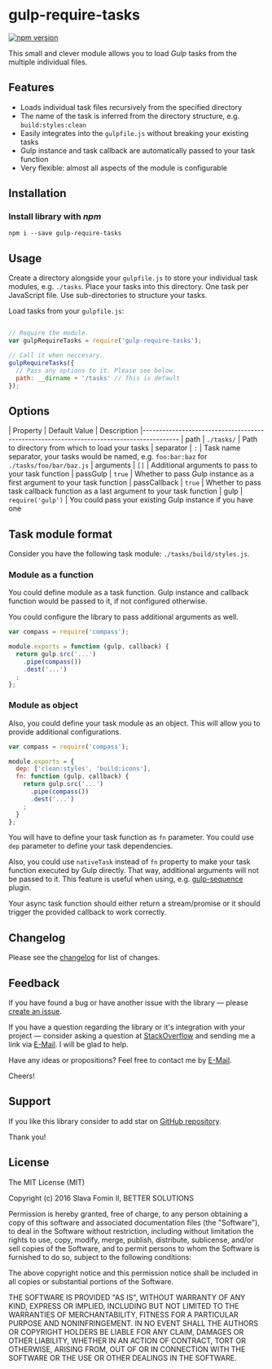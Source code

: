 # gulp-require-tasks

[![npm version](https://badge.fury.io/js/gulp-require-tasks.svg)](http://badge.fury.io/js/gulp-require-tasks)


This small and clever module allows you to load *Gulp* tasks from the
multiple individual files.


## Features

- Loads individual task files recursively from the specified directory
- The name of the task is inferred from the directory structure, e.g. `build:styles:clean`
- Easily integrates into the `gulpfile.js` without breaking your existing tasks
- Gulp instance and task callback are automatically passed to your task function
- Very flexible: almost all aspects of the module is configurable


## Installation

### Install library with *npm*

`npm i --save gulp-require-tasks`


## Usage

Create a directory alongside your `gulpfile.js` to store your individual
task modules, e.g. `./tasks`. Place your tasks into this directory.
One task per JavaScript file. Use sub-directories to structure your tasks.

Load tasks from your `gulpfile.js`:

```javascript

// Require the module.
var gulpRequireTasks = require('gulp-require-tasks');

// Call it when neccesary.
gulpRequireTasks({
  // Pass any options to it. Please see below.
  path: __dirname + '/tasks' // This is default
});
```


## Options

| Property     | Default Value     | Description
|-----------------------------------------------------------------------------------------
| path         | `./tasks/`        | Path to directory from which to load your tasks
| separator    | `:`               | Task name separator, your tasks would be named, e.g. `foo:bar:baz` for `./tasks/foo/bar/baz.js`
| arguments    | `[]`              | Additional arguments to pass to your task function
| passGulp     | `true`            | Whether to pass Gulp instance as a first argument to your task function
| passCallback | `true`            | Whether to pass task callback function as a last argument to your task function
| gulp         | `require('gulp')` | You could pass your existing Gulp instance if you have one


## Task module format

Consider you have the following task module: `./tasks/build/styles.js`.


### Module as a function

You could define module as a task function. Gulp instance and
callback function would be passed to it, if not configured otherwise.

You could configure the library to pass additional arguments as well.

```javascript
var compass = require('compass');

module.exports = function (gulp, callback) {
  return gulp.src('...')
    .pipe(compass())
    .dest('...')
  ;
};
```


### Module as object

Also, you could define your task module as an object.
This will allow you to provide additional configurations.

```javascript
var compass = require('compass');

module.exports = {
  dep: ['clean:styles', 'build:icons'],
  fn: function (gulp, callback) {
    return gulp.src('...')
      .pipe(compass())
      .dest('...')
    ;
  }
};
```

You will have to define your task function as `fn` parameter.
You could use `dep` parameter to define your task dependencies.

Also, you could use `nativeTask` instead of `fn` property to make your
task function executed by Gulp directly. That way, additional arguments
will not be passed to it. This feature is useful when using,
e.g. [gulp-sequence][gulp-sequence] plugin.

Your async task function should either return a stream/promise or it
should trigger the provided callback to work correctly.


## Changelog

Please see the [changelog][changelog] for list of changes.


## Feedback

If you have found a bug or have another issue with the library —
please [create an issue][new-issue].

If you have a question regarding the library or it's integration with your project —
consider asking a question at [StackOverflow][so-ask] and sending me a
link via [E-Mail][email]. I will be glad to help.

Have any ideas or propositions? Feel free to contact me by [E-Mail][email].

Cheers!


## Support

If you like this library consider to add star on [GitHub repository][repo-gh].

Thank you!


## License

The MIT License (MIT)

Copyright (c) 2016 Slava Fomin II, BETTER SOLUTIONS

Permission is hereby granted, free of charge, to any person obtaining a copy
of this software and associated documentation files (the "Software"), to deal
in the Software without restriction, including without limitation the rights
to use, copy, modify, merge, publish, distribute, sublicense, and/or sell
copies of the Software, and to permit persons to whom the Software is
furnished to do so, subject to the following conditions:

The above copyright notice and this permission notice shall be included in
all copies or substantial portions of the Software.

THE SOFTWARE IS PROVIDED "AS IS", WITHOUT WARRANTY OF ANY KIND, EXPRESS OR
IMPLIED, INCLUDING BUT NOT LIMITED TO THE WARRANTIES OF MERCHANTABILITY,
FITNESS FOR A PARTICULAR PURPOSE AND NONINFRINGEMENT. IN NO EVENT SHALL THE
AUTHORS OR COPYRIGHT HOLDERS BE LIABLE FOR ANY CLAIM, DAMAGES OR OTHER
LIABILITY, WHETHER IN AN ACTION OF CONTRACT, TORT OR OTHERWISE, ARISING FROM,
OUT OF OR IN CONNECTION WITH THE SOFTWARE OR THE USE OR OTHER DEALINGS IN
THE SOFTWARE.

  [changelog]:     CHANGELOG.md
  [so-ask]:        http://stackoverflow.com/questions/ask?tags=node.js,javascript
  [email]:         mailto:s.fomin@betsol.ru
  [new-issue]:     https://github.com/betsol/gulp-require-tasks/issues/new
  [gulp]:          http://gulpjs.com/
  [repo-gh]:       https://github.com/betsol/gulp-require-tasks
  [gulp-sequence]: https://github.com/teambition/gulp-sequence
